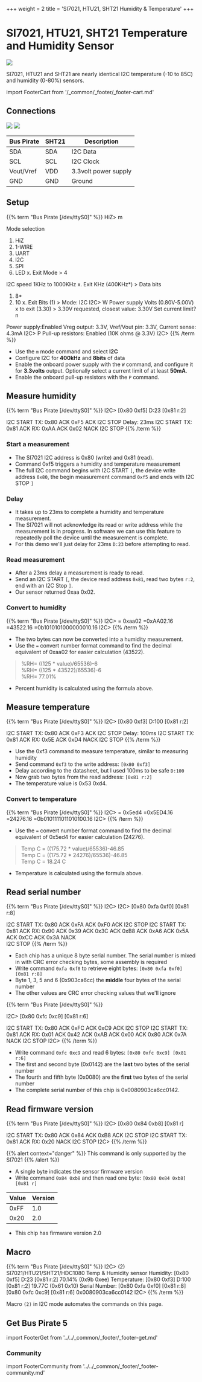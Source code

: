 +++
weight = 2
title = 'SI7021, HTU21, SHT21 Humidity & Temperature'
+++


# SI7021, HTU21, SHT21 Temperature and Humidity Sensor

![](./img/si7021.jpg)

SI7021, HTU21 and SHT21 are nearly identical I2C temperature (-10 to 85C) and humidity (0-80%) sensors.

import FooterCart from '/_common/_footer/_footer-cart.md'

<FooterCart/>

## Connections

![](./img/si7021-sch.png) ![](./img/si7021-pin.png)

|Bus Pirate|SHT21|Description|
|-|-|-|
|SDA|SDA|I2C Data|
|SCL|SCL|I2C Clock|
|Vout/Vref|VDD|3.3volt power supply|
|GND|GND|Ground|

## Setup

{{% term "Bus Pirate [/dev/ttyS0]" %}}
<span className="bp-prompt">HiZ></span> m

<span className="bp-info">Mode selection</span>
 1. <span className="bp-info">HiZ</span>
 2. <span className="bp-info">1-WIRE</span>
 3. <span className="bp-info">UART</span>
 4. <span className="bp-info">I2C</span>
 5. <span className="bp-info">SPI</span>
 6. <span className="bp-info">LED</span>
 x. <span className="bp-info">Exit</span>
<span className="bp-prompt">Mode ></span> 4

<span className="bp-info">I2C speed</span>
 1KHz to 1000KHz
 x. <span className="bp-info">Exit</span>
<span className="bp-prompt">KHz (</span>400KHz*<span className="bp-prompt">) ></span> 
<span className="bp-info">Data bits</span>
 1. <span className="bp-info">8*</span>
 2. <span className="bp-info">10</span>
 x. <span className="bp-info">Exit</span>
<span className="bp-prompt">Bits (</span>1<span className="bp-prompt">) ></span> 
<span className="bp-info">Mode:</span> I2C
<span className="bp-prompt">I2C></span> W
<span className="bp-info">Power supply
Volts (0.80V-5.00V)</span>
<span className="bp-prompt">x to exit (3.30) ></span> 
<span className="bp-float">3.30</span>V<span className="bp-info"> requested, closest value: <span className="bp-float">3.30</span></span>V
Set current limit?
n

<span className="bp-info">Power supply:</span>Enabled
<span className="bp-info">
Vreg output: <span className="bp-float">3.3</span></span>V<span className="bp-info">, Vref/Vout pin: <span className="bp-float">3.3</span></span>V<span className="bp-info">, Current sense: <span className="bp-float">4.3</span></span>mA<span className="bp-info">
</span>
<span className="bp-prompt">I2C></span> P
<span className="bp-info">Pull-up resistors:</span> Enabled (10K ohms @ <span className="bp-float">3.3</span>V)
<span className="bp-prompt">I2C></span> 
{{% /term %}}

- Use the ```m``` mode command and select **I2C**
- Configure I2C for **400kHz** and **8bits** of data
- Enable the onboard power supply with the ```W``` command, and configure it for **3.3volts** output. Optionally select a current limit of at least **50mA**.
- Enable the onboard pull-up resistors with the ```P``` command.

## Measure humidity

{{% term "Bus Pirate [/dev/ttyS0]" %}}
<span className="bp-prompt">I2C></span> [0x80 0xf5] D:23 [0x81 r:2]

I2C START
<span className="bp-info">TX:</span> 0x<span className="bp-float">80</span> ACK 0x<span className="bp-float">F5</span> ACK 
I2C STOP
<span className="bp-info">Delay:</span> <span className="bp-float">23</span>ms
I2C START
<span className="bp-info">TX:</span> 0x<span className="bp-float">81</span> ACK 
<span className="bp-info">RX:</span> 0x<span className="bp-float">AA</span> ACK 0x<span className="bp-float">02</span> NACK 
I2C STOP
{{% /term %}}

### Start a measurement

- The SI7021 I2C address is 0x80 (write) and 0x81 (read).
- Command 0xf5 triggers a humidity and temperature measurement
- The full I2C command begins with I2C START ```[```, the device write address ```0x80```, the begin measurement command ```0xf5``` and ends with I2C STOP ```]``` 

### Delay

- It takes up to 23ms to complete a humidity and temperature measurement. 
- The SI7021 will not acknowledge its read or write address while the measurement is in progress. In software we can use this feature to repeatedly poll the device until the measurement is complete.
- For this demo we'll just delay for 23ms ```D:23``` before attempting to read.

### Read measurement

- After a 23ms delay a measurement is ready to read. 
- Send an I2C START ```[```, the device read address ```0x81```, read two bytes ```r:2```, end with an I2C Stop ```]```.
- Our sensor returned 0xaa 0x02.

### Convert to humidity

{{% term "Bus Pirate [/dev/ttyS0]" %}}
<span className="bp-prompt">I2C></span> = 0xaa02
 =0x<span className="bp-float">AA</span>02.16 =43522.16 =0b<span className="bp-float">1010</span>1010<span className="bp-float">0000</span>0010.16
<span className="bp-prompt">I2C></span> 
{{% /term %}}

- The two bytes can now be converted into a humidity measurement. 
- Use the ```=``` convert number format command to find the decimal equivalent of 0xaa02 for easier calculation (43522).

> %RH= ((125 \* value)/65536)-6  
 %RH= ((125 \* 43522)/65536)-6  
 %RH= 77.01%

- Percent humidity is calculated using the formula above.

## Measure temperature

{{% term "Bus Pirate [/dev/ttyS0]" %}}
<span className="bp-prompt">I2C></span> [0x80 0xf3] D:100 [0x81 r:2]

I2C START
<span className="bp-info">TX:</span> 0x<span className="bp-float">80</span> ACK 0x<span className="bp-float">F3</span> ACK 
I2C STOP
<span className="bp-info">Delay:</span> <span className="bp-float">100</span>ms
I2C START
<span className="bp-info">TX:</span> 0x<span className="bp-float">81</span> ACK 
<span className="bp-info">RX:</span> 0x<span className="bp-float">5E</span> ACK 0x<span className="bp-float">D4</span> NACK 
I2C STOP
{{% /term %}}

- Use the 0xf3 command to measure temperature, similar to measuring humidity
- Send command ```0xf3``` to the write address: ```[0x80 0xf3]```
- Delay according to the datasheet, but I used 100ms to be safe ```D:100``` 
- Now grab two bytes from the read address: ```[0x81 r:2]```
- The temperature value is 0x53 0xd4.

### Convert to temperature

{{% term "Bus Pirate [/dev/ttyS0]" %}}
<span className="bp-prompt">I2C></span> = 0x5ed4
 =0x<span className="bp-float">5E</span>D4.16 =24276.16 =0b<span className="bp-float">0101</span>1110<span className="bp-float">1101</span>0100.16
<span className="bp-prompt">I2C></span> 
{{% /term %}}

- Use the ```=``` convert number format command to find the decimal equivalent of 0x5ed4 for easier calculation (24276).

> Temp C = ((175.72 \* value)/65536)-46.85  
Temp C = ((175.72 \* 24276)/65536)-46.85  
Temp C = 18.24 C

- Temperature is calculated using the formula above.

## Read serial number

{{% term "Bus Pirate [/dev/ttyS0]" %}}
<span className="bp-prompt">I2C></span> 
<span className="bp-prompt">I2C></span> [0x80 0xfa 0xf0] [0x81 r:8]

I2C START
<span className="bp-info">TX:</span> 0x<span className="bp-float">80</span> ACK 0x<span className="bp-float">FA</span> ACK 0x<span className="bp-float">F0</span> ACK 
I2C STOP
I2C START
<span className="bp-info">TX:</span> 0x<span className="bp-float">81</span> ACK 
<span className="bp-info">RX:</span> 0x90 ACK 0x39 ACK 0x3C ACK 0xB8 ACK 0xA6 ACK 0x5A ACK 0xCC ACK 0x3A NACK  
I2C STOP
{{% /term %}}

- Each chip has a unique 8 byte serial number. The serial number is mixed in with CRC error checking bytes, some assembly is required
- Write command ```0xfa 0xf0``` to retrieve eight bytes: ```[0x80 0xfa 0xf0] [0x81 r:8]```
- Byte 1, 3, 5 and 6 (0x903ca6cc) the **middle** four bytes of the serial number
- The other values are CRC error checking values that we'll ignore

{{% term "Bus Pirate [/dev/ttyS0]" %}}

<span className="bp-prompt">I2C></span> [0x80 0xfc 0xc9] [0x81 r:6]

I2C START
<span className="bp-info">TX:</span> 0x<span className="bp-float">80</span> ACK 0x<span className="bp-float">FC</span> ACK 0x<span className="bp-float">C9</span> ACK 
I2C STOP
I2C START
<span className="bp-info">TX:</span> 0x<span className="bp-float">81</span> ACK 
<span className="bp-info">RX:</span> 0x01 ACK 0x42 ACK 0xAB ACK 0x00 ACK 0x80 ACK 0x7A NACK 
I2C STOP
<span className="bp-prompt">I2C></span>
{{% /term %}}

- Write command ```0xfc 0xc9``` and read 6 bytes: ```[0x80 0xfc 0xc9] [0x81 r:6]```
- The first and second byte (0x0142) are the **last** two bytes of the serial number
- The fourth and fifth byte (0x0080) are the **first** two bytes of the serial number
- The complete serial number of this chip is 0x0080903ca6cc0142.

## Read firmware version

{{% term "Bus Pirate [/dev/ttyS0]" %}}
<span className="bp-prompt">I2C></span> [0x80 0x84 0xb8] [0x81 r]

I2C START
<span className="bp-info">TX:</span> 0x<span className="bp-float">80</span> ACK 0x<span className="bp-float">84</span> ACK 0x<span className="bp-float">B8</span> ACK 
I2C STOP
I2C START
<span className="bp-info">TX:</span> 0x<span className="bp-float">81</span> ACK 
<span className="bp-info">RX:</span> 0x<span className="bp-float">20</span> NACK 
I2C STOP
<span className="bp-prompt">I2C></span>
{{% /term %}}

{{% alert context="danger" %}}
This command is only supported by the SI7021
{{% /alert %}}


- A single byte indicates the sensor firmware version
- Write command ```0x84 0xb8``` and then read one byte: ```[0x80 0x84 0xb8] [0x81 r]```

|Value|Version|
|-|-|
|0xFF|1.0|
|0x20|2.0|

- This chip has firmware version 2.0

## Macro

{{% term "Bus Pirate [/dev/ttyS0]" %}}
<span className="bp-prompt">I2C></span> (2)
SI7021/HTU21/SHT21/HDC1080 Temp & Humidity sensor
Humidity:
 [0x80 0xf5] D:23 [0x81 r:2]
 70.14% (0x9b 0xee)
Temperature:
 [0x80 0xf3] D:100 [0x81 r:2]
 19.77C (0x61 0x10)
Serial Number:
 [0x80 0xfa 0xf0] [0x81 r:8] [0x80 0xfc 0xc9] [0x81 r:6]
0x0080903ca6cc0142
<span className="bp-prompt">I2C></span> 
{{% /term %}}

Macro ```(2)``` in I2C mode automates the commands on this page. 

## Get Bus Pirate 5
import FooterGet from '../../_common/_footer/_footer-get.md'

<FooterGet/>

### Community
import FooterCommunity from '../../_common/_footer/_footer-community.md'

<FooterCommunity/>
